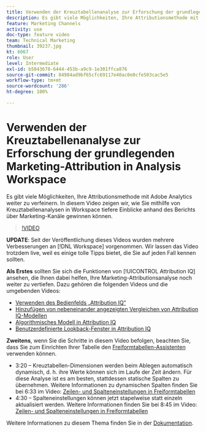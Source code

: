 ```yaml
---
title: Verwenden der Kreuztabellenanalyse zur Erforschung der grundlegenden Marketing-Attribution in Analysis Workspace
description: Es gibt viele Möglichkeiten, Ihre Attributionsmethode mit Adobe Analytics weiter zu verfeinern. In diesem Video zeigen wir, wie Sie mithilfe von Kreuztabellenanalysen in Workspace tiefere Einblicke anhand des Berichts über Marketing-Kanäle gewinnen können.
feature: Marketing Channels
activity: use
doc-type: feature video
team: Technical Marketing
thumbnail: 39237.jpg
kt: 6067
role: User
level: Intermediate
exl-id: b5843678-6444-453b-a9c9-1e301ffca876
source-git-commit: 84984ad9bf65cfc69117e40ac0e0cfe503cac5e5
workflow-type: tm+mt
source-wordcount: '286'
ht-degree: 100%

---
```


# Verwenden der Kreuztabellenanalyse zur Erforschung der grundlegenden Marketing-Attribution in Analysis Workspace

Es gibt viele Möglichkeiten, Ihre Attributionsmethode mit Adobe Analytics weiter zu verfeinern. In diesem Video zeigen wir, wie Sie mithilfe von Kreuztabellenanalysen in Workspace tiefere Einblicke anhand des Berichts über Marketing-Kanäle gewinnen können.

>[!VIDEO](https://video.tv.adobe.com/v/39237/?quality=12&learn=on)

**UPDATE**: Seit der Veröffentlichung dieses Videos wurden mehrere Verbesserungen an [!DNL Workspace] vorgenommen. Wir lassen das Video trotzdem live, weil es einige tolle Tipps bietet, die Sie auf jeden Fall kennen sollten.

**Als Erstes** sollten Sie sich die Funktionen von [!UICONTROL Attribution IQ] ansehen, die Ihnen dabei helfen, Ihre Marketing-Attributionsanalyse noch weiter zu vertiefen. Dazu gehören die folgenden Videos und die umgebenden Videos:

* [Verwenden des Bedienfelds „Attribution IQ“](using-the-attribution-iq-panel.md)
* [Hinzufügen von nebeneinander angezeigten Vergleichen von Attribution IQ-Modellen](adding-side-by-side-comparisons-of-attribution-iq-models.md)
* [Algorithmisches Modell in Attribution IQ](algorithmic-model-in-attribution-iq.md)
* [Benutzerdefinierte Lookback-Fenster in Attribution IQ](custom-lookback-windows-in-attribution-iq.md)

**Zweitens**, wenn Sie die Schritte in diesem Video befolgen, beachten Sie, dass Sie zum Einrichten Ihrer Tabelle den [Freiformtabellen-Assistenten](../building-freeform-tables/using-the-freeform-table-builder-in-analysis-workspace.md) verwenden können.

* 3:20 – Kreuztabellen-Dimensionen werden beim Ablegen automatisch dynamisch, d. h. ihre Werte können sich im Laufe der Zeit ändern. Für diese Analyse ist es am besten, stattdessen statische Spalten zu übernehmen. Weitere Informationen zu dynamischen Spalten finden Sie bei 6:33 im Video: [Zeilen- und Spalteneinstellungen in Freiformtabellen](../building-freeform-tables/row-and-column-settings-in-freeform-tables.md)
* 4:30 – Spalteneinstellungen können jetzt stapelweise statt einzeln aktualisiert werden. Weitere Informationen finden Sie bei 8:45 im Video: [Zeilen- und Spalteneinstellungen in Freiformtabellen](../building-freeform-tables/row-and-column-settings-in-freeform-tables.md)

Weitere Informationen zu diesem Thema finden Sie in der [Dokumentation](https://experienceleague.adobe.com/docs/analytics/analyze/analysis-workspace/attribution/models.html?lang=de).
